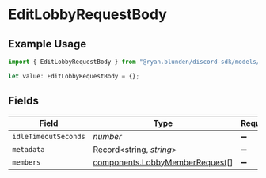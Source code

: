 # EditLobbyRequestBody

## Example Usage

```typescript
import { EditLobbyRequestBody } from "@ryan.blunden/discord-sdk/models/operations";

let value: EditLobbyRequestBody = {};
```

## Fields

| Field                                                                            | Type                                                                             | Required                                                                         | Description                                                                      |
| -------------------------------------------------------------------------------- | -------------------------------------------------------------------------------- | -------------------------------------------------------------------------------- | -------------------------------------------------------------------------------- |
| `idleTimeoutSeconds`                                                             | *number*                                                                         | :heavy_minus_sign:                                                               | N/A                                                                              |
| `metadata`                                                                       | Record<string, *string*>                                                         | :heavy_minus_sign:                                                               | N/A                                                                              |
| `members`                                                                        | [components.LobbyMemberRequest](../../models/components/lobbymemberrequest.md)[] | :heavy_minus_sign:                                                               | N/A                                                                              |
